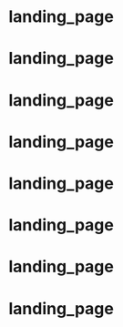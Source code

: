 # landing_page
# landing_page
# landing_page
# landing_page
# landing_page
# landing_page
# landing_page
# landing_page
